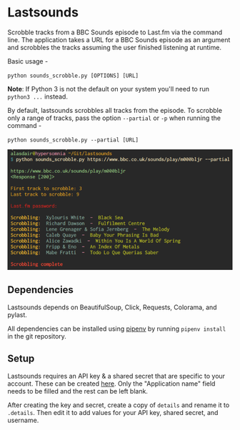 # Lastsounds

Scrobble tracks from a BBC Sounds episode to Last.fm via the command line. The application takes a URL for a BBC Sounds episode as an argument and scrobbles the tracks assuming the user finished listening at runtime. 

Basic usage -

`python sounds_scrobble.py [OPTIONS] [URL]`

**Note**: If Python 3 is not the default on your system you'll need to run `python3 ...` instead.

By default, lastsounds scrobbles all tracks from the episode. To scrobble only a range of tracks, pass the option `--partial` or `-p` when running the command - 

`python sounds_scrobble.py --partial [URL]`

![Example output](screenshots/example.png)

## Dependencies

Lastsounds depends on BeautifulSoup, Click, Requests, Colorama, and pylast.

All dependencies can be installed using [pipenv](https://pipenv.kennethreitz.org/en/latest/) by running `pipenv install` in the git repository.

## Setup

Lastsounds requires an API key & a shared secret that are specific to your account. These can be created [here](https://www.last.fm/api/account/create). Only the "Application name" field needs to be filled and the rest can be left blank. 

After creating the key and secret, create a copy of `details` and rename it to `.details`. Then edit it to add values for your API key, shared secret, and username.
